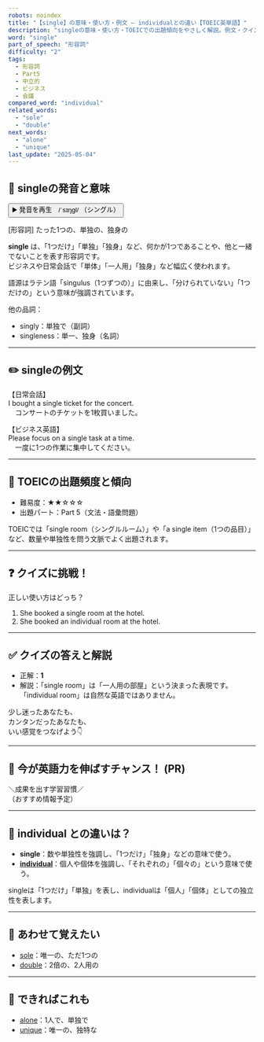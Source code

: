 ```yaml
---
robots: noindex
title: "【single】の意味・使い方・例文 ― individualとの違い【TOEIC英単語】"
description: "singleの意味・使い方・TOEICでの出題傾向をやさしく解説。例文・クイズ付きでindividualとの違いもわかりやすく学べます。"
word: "single"
part_of_speech: "形容詞"
difficulty: "2"
tags:
  - 形容詞
  - Part5
  - 中立的
  - ビジネス
  - 会議
compared_word: "individual"
related_words:
  - "sole"
  - "double"
next_words:
  - "alone"
  - "unique"
last_update: "2025-05-04"
---
```


## 🔰 singleの発音と意味

<button class="play-audio" onclick="playTTS('single')">
  <span class="play-audio-main">
    ▶️ 発音を再生　/ˈsɪŋɡl/
  </span>
  <span class="play-audio-sub">
    （シングル）
  </span>
</button>

[形容詞] たった1つの、単独の、独身の

**single** は、「1つだけ」「単独」「独身」など、何かが1つであることや、他と一緒でないことを表す形容詞です。  
ビジネスや日常会話で「単体」「一人用」「独身」など幅広く使われます。

語源はラテン語「singulus（1つずつの）」に由来し、「分けられていない」「1つだけの」という意味が強調されています。

他の品詞：  
- singly：単独で（副詞）
- singleness：単一、独身（名詞）

---

## ✏️ singleの例文

【日常会話】  
I bought a single ticket for the concert.  
　コンサートのチケットを1枚買いました。

【ビジネス英語】  
Please focus on a single task at a time.  
　一度に1つの作業に集中してください。

---

## 🎯 TOEICの出題頻度と傾向

- 難易度：★★☆☆☆
- 出題パート：Part 5（文法・語彙問題）

TOEICでは「single room（シングルルーム）」や「a single item（1つの品目）」など、数量や単独性を問う文脈でよく出題されます。

---

## ❓ クイズに挑戦！

正しい使い方はどっち？

1. She booked a single room at the hotel.  
2. She booked an individual room at the hotel.

---

## ✅ クイズの答えと解説

- 正解：**1**
- 解説：「single room」は「一人用の部屋」という決まった表現です。「individual room」は自然な英語ではありません。

少し迷ったあなたも、  
カンタンだったあなたも、  
いい感覚をつなげよう👇️

---

## 🚀 今が英語力を伸ばすチャンス！ (PR)

<div class="info-center">
＼成果を出す学習習慣／<br>  
（おすすめ情報予定）
</div>

---

## 🤔  individual との違いは？

- **single**：数や単独性を強調し、「1つだけ」「独身」などの意味で使う。
- **[individual](/individual)**：個人や個体を強調し、「それぞれの」「個々の」という意味で使う。

singleは「1つだけ」「単独」を表し、individualは「個人」「個体」としての独立性を表します。

---

## 🧩 あわせて覚えたい

- [sole](/sole)：唯一の、ただ1つの
- [double](/double)：2倍の、2人用の

---

## 📖 できればこれも

- [alone](/alone)：1人で、単独で
- [unique](/unique)：唯一の、独特な

<!-- cvid: aid21_bid26 -->
